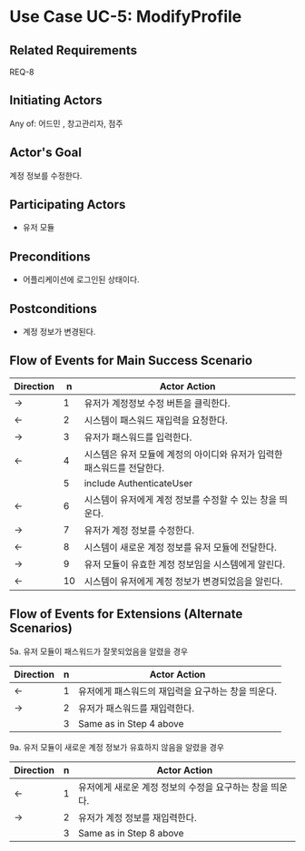 # Use Case UC-5: ModifyProfile

## **Related Requirements**

REQ-8

## **Initiating Actors**

Any of: 어드민 , 창고관리자, 점주

## **Actor's Goal**

계정 정보를 수정한다.

## **Participating Actors**

 - 유저 모듈

## **Preconditions**

- 어플리케이션에 로그인된 상태이다.

## **Postconditions**

+ 계정 정보가 변경된다.

## Flow of Events for Main Success Scenario
| Direction | n    | Actor Action                                                 |
| --------- | ---- | ------------------------------------------------------------ |
| →         | 1    | 유저가 계정정보 수정 버튼을 클릭한다.                        |
| ←         | 2    | 시스템이 패스워드 재입력을 요청한다.                         |
| →         | 3    | 유저가 패스워드를 입력한다.                                  |
| ←         | 4    | 시스템은 유저 모듈에 계정의 아이디와 유저가 입력한 패스워드를 전달한다. |
|           | 5    | include AuthenticateUser                                     |
| ←         | 6    | 시스템이 유저에게 계정 정보를 수정할 수 있는 창을 띄운다.    |
| →         | 7    | 유저가 계정 정보를 수정한다.                                 |
| ←         | 8    | 시스템이 새로운 계정 정보를 유저 모듈에 전달한다.            |
| →         | 9    | 유저 모듈이 유효한 계정 정보임을 시스템에게 알린다.          |
| ←         | 10   | 시스템이 유저에게 계정 정보가 변경되었음을 알린다.           |

## Flow of Events for Extensions (Alternate Scenarios)
5a. 유저 모듈이 패스워드가 잘못되었음을 알렸을 경우

| Direction | n    | Actor Action                                       |
| --------- | ---- | -------------------------------------------------- |
| ←         | 1    | 유저에게 패스워드의 재입력을 요구하는 창을 띄운다. |
| →         | 2    | 유저가 패스워드를 재입력한다.                      |
|           | 3    | Same as in Step 4 above                            |

9a. 유저 모듈이 새로운 계정 정보가 유효하지 않음을 알렸을 경우 

| Direction | n    | Actor Action                                             |
| --------- | ---- | -------------------------------------------------------- |
| ←         | 1    | 유저에게 새로운 계정 정보의 수정을 요구하는 창을 띄운다. |
| →         | 2    | 유저가 계정 정보를 재입력한다.                           |
|           | 3    | Same as in Step 8 above                                  |
